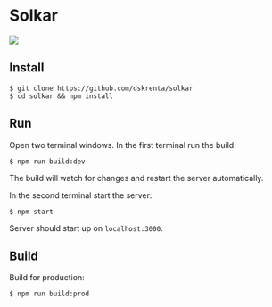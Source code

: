 # Solkar

![](https://travis-ci.com/dskrenta/solkar.svg?token=oGTtYcN7HQigUsGJCspe&branch=master)

## Install

```
$ git clone https://github.com/dskrenta/solkar
$ cd solkar && npm install
```

## Run

Open two terminal windows. In the first terminal run the build:

```
$ npm run build:dev
```
The build will watch for changes and restart the server automatically.

In the second terminal start the server:

```
$ npm start
```

Server should start up on `localhost:3000`.

## Build

Build for production:

```
$ npm run build:prod
```
